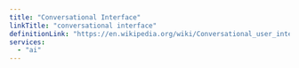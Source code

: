 ```yaml
---
title: "Conversational Interface"
linkTitle: "conversational interface"
definitionLink: "https://en.wikipedia.org/wiki/Conversational_user_interface"
services:
  - "ai"
---
```

